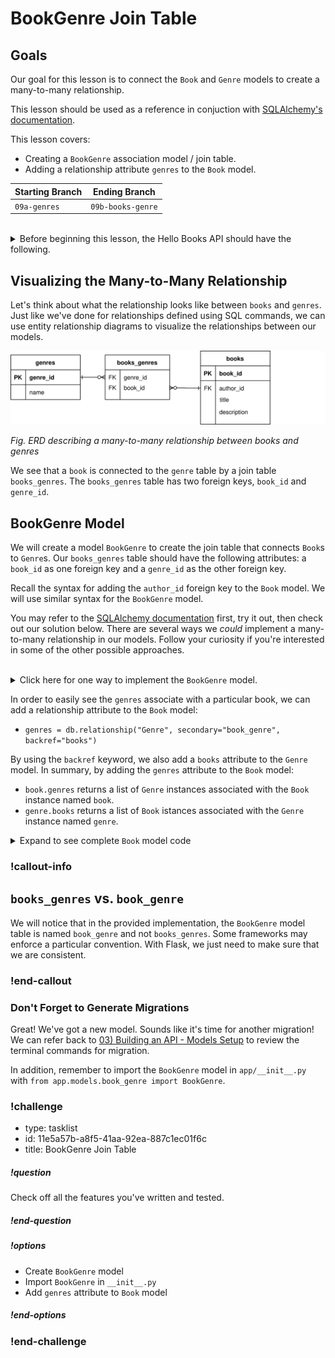 # BookGenre Join Table

## Goals

Our goal for this lesson is to connect the `Book` and `Genre` models to create a many-to-many relationship.

This lesson should be used as a reference in conjuction with [SQLAlchemy's documentation](https://docs.sqlalchemy.org/en/14/orm/basic_relationships.html).

This lesson covers:

- Creating a `BookGenre` association model / join table.
- Adding a relationship attribute `genres` to the `Book` model.

| Starting Branch | Ending Branch|
|--|--|
|`09a-genres` |`09b-books-genre`|

<br/>

<details>
    <summary>
        Before beginning this lesson, the Hello Books API should have the following.
    </summary>

- A `hello_books_development` database
- A `book` table defined
- A `Book` model defined
- An `author` table defined
- A `Author` model defined
- Endpoints defined for these RESTful routes:
- `GET` to `/books`
- `POST` to `/books`
- `GET` to `/books/<book_id>`
- `PUT` to `/books/<book_id>`
- `DELETE` to `/books/<book_id>`
- `POST` to `/authors`
- `GET` to `authors/<author_id>/books`
- `GET` to `/genres`
- `POST` to `/genres`

The `Book` model and table should have the following columns:

- `id`
- `title`
- `description`
- `author` (model only)

The `Author` model and table should have the following columns:

- `id`
- `name`
- `books` (model only)

The `Genre` model and table should have the following columns:

- `id`
- `name`

</details>

## Visualizing the Many-to-Many Relationship

Let's think about what the relationship looks like between `books` and `genres`. Just like we've done for relationships defined using SQL commands, we can use entity relationship diagrams to visualize the relationships between our models.

![An entity relationship diagram describing a many-to-many relationship between genres and books](../assets/many-to-many.drawio.svg)  

_Fig. ERD describing a many-to-many relationship between books and genres_

We see that a `book` is connected to the `genre` table by a join table `books_genres`. The `books_genres` table has two foreign keys, `book_id` and `genre_id`.

## BookGenre Model

We will create a model `BookGenre` to create the join table that connects `Book`s to `Genre`s. Our `books_genres` table should have the following attributes: a `book_id` as one foreign key and a `genre_id` as the other foreign key. 

Recall the syntax for adding the `author_id` foreign key to the `Book` model. We will use similar syntax for the `BookGenre` model.

You may refer to the [SQLAlchemy documentation](https://docs.sqlalchemy.org/en/14/orm/basic_relationships.html#many-to-many) first, try it out, then check out our solution below. There are several ways we _could_ implement a many-to-many relationship in our models. Follow your curiosity if you're interested in some of the other possible approaches.

<br/>

<details>
  <summary>Click here for one way to implement the <code>BookGenre</code> model.</summary>

  ``` python
# app/models/book_genre.py
from app import db

class BookGenre(db.Model):
    __tablename__ = "book_genre"
    book_id = db.Column(db.Integer, db.ForeignKey('book.id'), primary_key=True,nullable=False)
    genre_id = db.Column(db.Integer, db.ForeignKey('genre.id'), primary_key=True,nullable=False)
```
</details>

In order to easily see the `genres` associate with a particular book, we can add a relationship attribute to the `Book` model: 
- `genres = db.relationship("Genre", secondary="book_genre", backref="books")` 

By using the `backref` keyword, we also add a `books` attribute to the `Genre` model. 
In summary, by adding the `genres` attribute to the `Book` model:
- `book.genres` returns a list of `Genre` instances associated with the `Book` instance named `book`.
- `genre.books` returns a list of `Book` istances associated with the `Genre` instance named `genre`.

<details>
  <summary>Expand to see complete <code>Book</code> model code</summary>

``` python
# app/models/book.py

from app import db

class Book(db.Model):
    id = db.Column(db.Integer, primary_key=True, autoincrement=True)
    title = db.Column(db.String)
    description = db.Column(db.String)
    author_id = db.Column(db.Integer, db.ForeignKey('author.id'))
    author = db.relationship("Author", back_populates="books")
    genres = db.relationship("Genre", secondary="book_genre", backref="books")
```

</details>

### !callout-info

## `books_genres` vs. `book_genre`

We will notice that in the provided implementation, the `BookGenre` model table is named `book_genre` and not `books_genres`. Some frameworks may enforce a particular convention. With Flask, we just need to make sure that we are consistent.

### !end-callout

### Don't Forget to Generate Migrations

Great! We've got a new model. Sounds like it's time for another migration! We can refer back to [03) Building an API - Models Setup](../api-3-database-models-read/models-setup.md) to review the terminal commands for migration.

In addition, remember to import the `BookGenre` model in `app/__init__.py` with `from app.models.book_genre import BookGenre`.

<!-- prettier-ignore-start -->
### !challenge
* type: tasklist
* id: 11e5a57b-a8f5-41aa-92ea-887c1ec01f6c
* title: BookGenre Join Table
##### !question

Check off all the features you've written and tested.

##### !end-question
##### !options

* Create `BookGenre` model
* Import `BookGenre` in `__init__.py`
* Add `genres` attribute to `Book` model

##### !end-options
### !end-challenge
<!-- prettier-ignore-end -->

